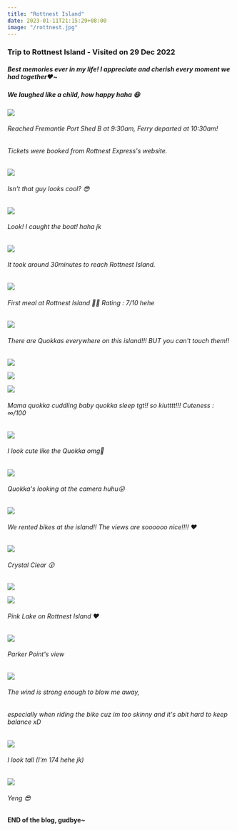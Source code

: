 ```yaml
---
title: "Rottnest Island"
date: 2023-01-11T21:15:29+08:00
image: "/rottnest.jpg"
---
```

### Trip to Rottnest Island - Visited on 29 Dec 2022
##### Best memories ever in my life! I appreciate and cherish every moment we had together❤️~
##### We laughed like a child, how happy haha 😆

![](/freo.jpg)

###### Reached Fremantle Port Shed B at 9:30am, Ferry departed at 10:30am!  
###### Tickets were booked from Rottnest Express's website.  
![](/boat.jpg)
###### Isn't that guy looks cool? 😎

![](/me.jpg)
###### Look! I caught the boat! haha jk

![](/Ferry.jpg)  
###### It took around 30minutes to reach Rottnest Island.

![](/burger.jpg)
###### First meal at Rottnest Island 🍴😋 Rating : 7/10 hehe
![](/quokka2.jpg)
###### There are Quokkas everywhere on this island!!! BUT you can't touch them!!
![](/quokka3.jpg)

![](/quokka5.jpg)

![](/quokka4.jpg)
###### Mama quokka cuddling baby quokka sleep tgt!! so kiutttt!!! Cuteness : ∞/100

![](/quokka.jpg)
###### I look cute like the Quokka omg🤭

![](/quokka6.jpg)
###### Quokka's looking at the camera huhu😜

![](/ride.jpg)
###### We rented bikes at the island!! The views are soooooo nice!!!! ❤️


![](/sand.jpg)
###### Crystal Clear 😮

![](/sea.jpg)

![](/lake.jpg)
###### Pink Lake on Rottnest Island ❤️ 

![](/bay.jpg)
###### Parker Point's view

![](/sea2.jpg)
###### The wind is strong enough to blow me away,  

###### especially when riding the bike cuz im too skinny and it's abit hard to keep balance xD 

![](/me4.jpg)
###### I look tall (I'm 174 hehe jk)

![](/bb.jpg)
###### Yeng 😎

#### END of the blog, gudbye~